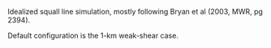 
  Idealized squall line simulation, mostly following Bryan et al (2003,
  MWR, pg 2394). 

  Default configuration is the 1-km weak-shear case.

